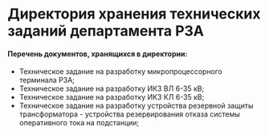 # Директория хранения технических заданий департамента РЗА

#### Перечень документов, хранящихся в директории:

* Техническое задание на разработку микропроцессорного терминала РЗА;
* Техническое задание на разработку ИКЗ ВЛ 6-35 кВ;
* Техническое задание на разработку ИКЗ КЛ 6-35 кВ;
* Техническое задание на разработку устройства резервной защиты трансформатора - устройства резервирования отказа системы оперативного тока на подстанции;